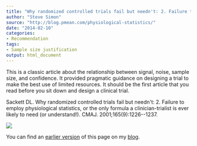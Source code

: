 ```yaml
---
title: "Why randomized controlled trials fail but needn't: 2. Failure to employ physiological statistics, or the only formula a clinician-trialist is ever likely to need (or understand!)"
author: "Steve Simon"
source: "http://blog.pmean.com/physiological-statistics/"
date: "2014-02-10"
categories:
- Recommendation
tags:
- Sample size justification
output: html_document
---
```


This is a classic article about the relationship between signal, noise,
sample size, and confidence. It provided pragmatic guidance on designing
a trial to make the best use of limited resources. It should be the
first article that you read before you sit down and design a clinical
trial.

<!---More--->

Sackett DL. Why randomized controlled trials fail but needn't: 2.
Failure to employ physiological statistics, or the only formula a
clinician-trialist is ever likely to need (or understand!). CMAJ.
2001;165(9):1226--1237.

![](http://www.pmean.com/new-images/14/physiological-statistics01.png)

You can find an [earlier version][sim1] of this page on my [blog][sim2].

[sim1]: http://blog.pmean.com/physiological-statistics/
[sim2]: http://blog.pmean.com